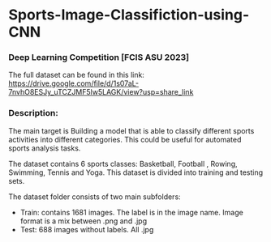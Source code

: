 # Sports-Image-Classifiction-using-CNN

### Deep Learning Competition [FCIS ASU 2023]

The full dataset can be found in this link: https://drive.google.com/file/d/1s07aL-7nvhO8ESJy_uTCZJMF5lw5LAGK/view?usp=share_link

### Description:
The main target is Building a model that is able to classify different sports activities into different categories. This could be useful for automated sports analysis tasks.

The dataset contains 6 sports classes: Basketball, Football , Rowing, Swimming, Tennis and Yoga. This dataset is divided into training and testing sets. 

The dataset folder consists of two main subfolders:
- Train: contains 1681 images. The label is in the image name. Image format is a mix between .png and .jpg
- Test: 688 images without labels. All .jpg
